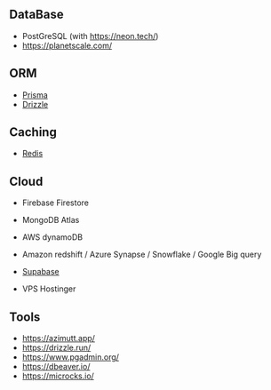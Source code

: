 ## DataBase

- PostGreSQL (with https://neon.tech/)
- https://planetscale.com/

## ORM

- [Prisma](https://www.prisma.io/)
- [Drizzle](https://orm.drizzle.team/)

## Caching

- [Redis](https://redis.io/)

## Cloud

- Firebase Firestore
- MongoDB Atlas
- AWS dynamoDB
- Amazon redshift / Azure Synapse / Snowflake / Google Big query
- [Supabase](https://supabase.com/)

- VPS Hostinger

## Tools

- https://azimutt.app/
- https://drizzle.run/
- https://www.pgadmin.org/
- https://dbeaver.io/
- https://microcks.io/
